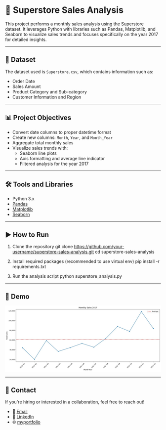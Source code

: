 # 🛒 Superstore Sales Analysis

This project performs a monthly sales analysis using the Superstore dataset. It leverages Python with libraries such as Pandas, Matplotlib, and Seaborn to visualize sales trends and focuses specifically on the year 2017 for detailed insights.

---

## 📂 Dataset

The dataset used is `Superstore.csv`, which contains information such as:
- Order Date
- Sales Amount
- Product Category and Sub-category
- Customer Information and Region

---

## 📊 Project Objectives

- Convert date columns to proper datetime format
- Create new columns: `Month`, `Year`, and `Month_Year`
- Aggregate total monthly sales
- Visualize sales trends with:
  - Seaborn line plots
  - Axis formatting and average line indicator
  - Filtered analysis for the year 2017

---

## 🛠️ Tools and Libraries

- Python 3.x
- [Pandas](https://pandas.pydata.org/)
- [Matplotlib](https://matplotlib.org/)
- [Seaborn](https://seaborn.pydata.org/)

---

## ▶️ How to Run

1. Clone the repository
git clone https://github.com/your-username/superstore-sales-analysis.git
cd superstore-sales-analysis

2. Install required packages (recommended to use virtual env)
pip install -r requirements.txt

3. Run the analysis script
python superstore_analysis.py


 ---
 ## 📸 Demo 
![Monthly Sales 2017](images/monthly_sales_2017.jpg)

---

## 💬 Contact

If you're hiring or interested in a collaboration, feel free to reach out!

- 📧 [Email](mailto:thodsaphol.cha@gmail.com)
- 💼 [LinkedIn](https://www.linkedin.com/in/thodsaphon-chamnansuek-318642355)   
- 🌐 [myportfolio](https://github.com/ThodsaphonChamnansuek/my_portfolio.git)

